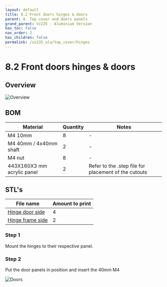 ```yaml
---
layout: default
title: 8.2 Front doors hinges & doors
parent: 8. Top cover and doors panels
grand_parent: Vz235 - Aluminium Version
has_toc: false
nav_order: 2
has_children: false
permalink: /vz235_alu/top_cover/hinges
---
```


# 8.2 Front doors hinges & doors

## Overview

![Overview](../../assets/images/manual/vz235_printed/top_cover/door_hinges.png)

## BOM

| Material                   | Quantity | Notes                                                |
| -------------------------- | -------- | ---------------------------------------------------- |
| M4 10mm                    | 8        | -                                                    |
| M4 40mm / 4x40mm shaft     | 2        | -                                                    |
| M4 nut                     | 8        | -                                                    |
| 443X160X3 mm acrylic panel | 2        | Refer to the .step file for placement of the cutouts |

## STL's

| File name            | Amount to print |
| -------------------- | --------------- |
| [Hinge door side][]  | 4               |
| [Hinge frame side][] | 2               |

### Step 1

Mount the hinges to their respective panel.

### Step 2

Put the door panels in position and insert the 40mm M4

![Doors](../../assets/images/manual/vz235_printed/top_cover/doors.png)

[Hinge door side]: https://github.com/VzBoT3D/VzBoT-Vz235/blob/main/Assemblies%20%26%20STL/Enclosure/Hinges%20(lower)/hinges%20%5Blower%5D/door%20side.stl
[Hinge frame side]: https://github.com/VzBoT3D/VzBoT-Vz235/blob/main/Assemblies%20%26%20STL/Enclosure/Hinges%20(lower)/hinges%20%5Blower%5D/hinge%20frame%20side.stl
